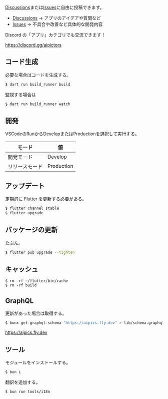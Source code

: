 [Discussions](https://github.com/aipictors/app/discussions)または[Issues](https://github.com/aipictors/app/issues)に自由に投稿できます。

- [Discussions](https://github.com/aipictors/app/discussions)
  → アプリのアイデアや質問など
- [Issues](https://github.com/aipictors/app/issues)
  → 不具合や改善など具体的な開発内容

Discord の「アプリ」カテゴリでも交流できます！

https://discord.gg/aipictors

## コード生成

必要な場合はコードを生成する。

```bash
$ dart run build_runner build
```

監視する場合は

```bash
$ dart run build_runner watch
```

## 開発

VSCodeのRunからDevelopまたはProductionを選択して実行する。

| モード | 値 |
| -- | -- |
| 開発モード | Develop |
| リリースモード | Production |

## アップデート

定期的に Flutter を更新する必要がある。

```bash
$ flutter channel stable
$ flutter upgrade
```

## パッケージの更新

たぶん。

```bash
$ flutter pub upgrade --tighten
```

## キャッシュ

```
$ rm -rf ~/flutter/bin/cache
$ rm -rf build
```

## GraphQL

更新があった場合は取得する。

```bash
$ bunx get-graphql-schema "https://aipics.fly.dev" > lib/schema.graphql
```

https://aipics.fly.dev

## ツール

モジュールをインストールする。

```bash
$ bun i
```

翻訳を追加する。

```bash
$ bun run tools/i18n
```
